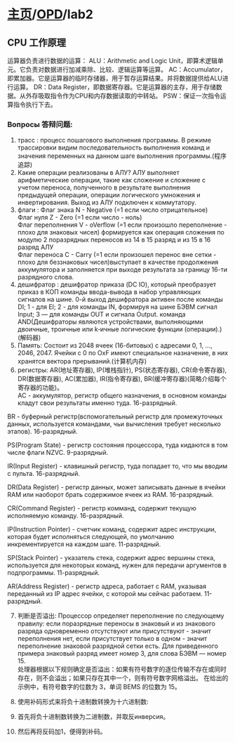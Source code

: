 # [主页](../README.md)/[OPD](readme.md)/lab2

## CPU 工作原理
运算器负责进行数据的运算：
ALU：Arithmetic and Logic Unit，即算术逻辑单元。它负责对数据进行加减乘除、比较、逻辑运算等运算。
AC：Accumulator，即累加器。它是运算器的临时存储器，用于暂存运算结果。并将数据提供给ALU进行运算。
DR：Data Register，即数据寄存器。它是运算器的主存，用于存储数据。从外存吸取指令作为CPU和内存数据读取的中转站。
PSW：保证一次指令运算指令执行下去。

### Вопросы 答辩问题:
1. трасс : процесс пошагового выполнения программы. В режиме трассировки видим последовательность выполнения команд и значения переменных на данном шаге выполнения программы.(程序追踪)
2. Какие операции реализованы в АЛУ?
АЛУ выполняет арифметические операции, такие как сложение и сложение с учетом переноса, полученного в результате выполнения предыдущей операции, операции логического умножения и инвертирования. Выход из АЛУ подключен к коммутатору.
3. флаги : 
Флаг знака N - Negative (=1 если число отрицательное)  
Флаг нуля Z - Zero (=1 если число - ноль)   
Флаг переполнения V - oVerflow (=1 если произошло переполнение - плохо для знаковых чисел) формируется как операция сложения по модулю 2 поразрядных переносов из 14 в 15 разряд и из 15 в 16 разряд АЛУ   
Флаг переноса C - Carry (=1 если произошел перенос вне сетки - плохо для беззнаковых чисел)выступает в качестве продолжения аккумулятора и заполняется при выходе результата за границу 16-ти разрядного слова.  
4. дешифратор : дешифратор приказа (DC IO), который преобразует приказ в КОП команды ввода-вывода в набор управляющих сигналов на шине. 0-й выход дешифратора активен после команды DI; 1 - для EI; 2 - для команды IN, формируя на шине БЭВМ сигнал Input; 3 — для команды OUT и сигнала Output.
команда AND(Дешифраторы являются устройствами, выполняющими двоичные, троичные или k‑ичные логические функции (операции).)(解码器)
5. Память: Состоит из 2048 ячеек (16-битовых) с адресами 0, 1, ..., 2046, 2047. Ячейки с 0 по OxF имеют специальное назначение, в них хранятся вектора прерываний.(计算机内存)
6. регистры:
AR(地址寄存器), IP(堆栈指针), PS(状态寄存器), CR(命令寄存器), DR(数据寄存器), AC(累加器), IR(指令寄存器), BR(缓冲寄存器)(简略介绍每个寄存器的功能)。  
AC - аккумулятор, регистр общего назначения, в основном команды кладут свои результаты именно туда. 16-разрядный.  

BR - буферный регистр(вспомогательный регистр для промежуточных данных, используется командами, чьи вычисления требует несколько этапов). 16-разрядный.  

PS(Program State) - регистр состояния процессора, туда кидаются в том числе флаги NZVC. 9-разрядный.  

IR(Input Register) - клавишный регистр, туда попадает то, что мы вводим с пульта. 16-разрядный.  

DR(Data Register) - регистр данных, может записывать данные в ячейки RAM или наоборот брать содержимое ячеек из RAM. 16-разрядный.  

CR(Command Register) - регистр комманд, содержит текущую исполняемую команду.  16-разрядный.  

IP(Instruction Pointer) - счетчик команд, содержит адрес инструкции, которая будет исполняться следующей, по умолчанию инкрементируется на каждом шаге. 11-разрядный.  

SP(Stack Pointer) - указатель стека, содержит адрес вершины стека, используется для некоторых команд, нужен для передачи аргументов в подпрограммы. 11-разрядный.  

AR(Address Register) - регистр адреса, работает с RAM, указывая переданный из IP адрес ячейки, с которой мы сейчас работаем. 11-разрядный.  

7. 判断是否溢出:
Процессор определяет переполнение по следующему правилу: если поразрядные переносы в знаковый и из знакового разряда одновременно отсутствуют или присутствуют - значит переполнения нет, если присутствует только в одном - значит переполнение знаковой разрядной сетки есть. Для приведенного примера знаковый разряд имеет номер 3, для слова БЭВМ — номер 15.  
处理器根据以下规则确定是否溢出：如果有符号数字的逐位传输不存在或同时存在，则不会溢出；如果只存在其中一个，则有符号数字网格溢出。 在给出的示例中，有符号数字的位数为 3，单词 BEMS 的位数为 15。

8. 使用补码形式来将负十进制数转换为十六进制数:
1. 首先将负十进制数转换为二进制数，并取反инверсия。
2. 然后再将反码加1，便得到补码。